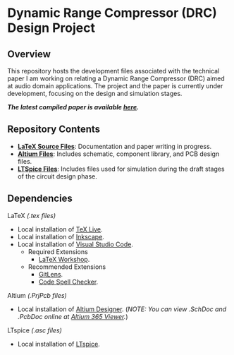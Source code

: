 # Dynamic Range Compressor (DRC) Design Project

## Overview

This repository hosts the development files associated with the technical paper I am working on relating a Dynamic Range Compressor (DRC) aimed at audio domain applications. The project and the paper is currently under development, focusing on the design and simulation stages.

_**The latest compiled paper is available [here](./LaTeX/main.pdf).**_

## Repository Contents

* [**LaTeX Source Files**](./LaTeX): Documentation and paper writing in progress.
* [**Altium Files**](./Altium): Includes schematic, component library, and PCB design files.
* [**LTSpice Files**](./LTspice): Includes files used for simulation during the draft stages of the circuit design phase.

## Dependencies

LaTeX _(.tex files)_
* Local installation of [TeX Live](https://www.tug.org/texlive/).
* Local installation of [Inkscape](https://inkscape.org/).
* Local installation of [Visual Studio Code](https://code.visualstudio.com/).
  * Required Extensions
    * [LaTeX Workshop](https://marketplace.visualstudio.com/items?itemName=James-Yu.latex-workshop).
  * Recommended Extensions
    * [GitLens](https://marketplace.visualstudio.com/items?itemName=eamodio.gitlens).
    * [Code Spell Checker](https://marketplace.visualstudio.com/items?itemName=streetsidesoftware.code-spell-checker).
  
Altium _(.PrjPcb files)_
* Local installation of [Altium Designer](https://www.altium.com). (_NOTE: You can view .SchDoc and .PcbDoc online at [Altium 365 Viewer](https://www.altium.com/viewer/)._)
  
LTspice _(.asc files)_
* Local installation of [LTspice](https://www.analog.com/en/resources/design-tools-and-calculators/ltspice-simulator.html).
